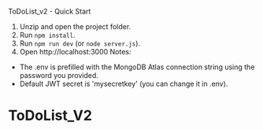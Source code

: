 ToDoList_v2 - Quick Start
1. Unzip and open the project folder.
2. Run `npm install`.
3. Run `npm run dev` (or `node server.js`).
4. Open http://localhost:3000
Notes:
- The .env is prefilled with the MongoDB Atlas connection string using the password you provided.
- Default JWT secret is 'mysecretkey' (you can change it in .env).
# ToDoList_V2
